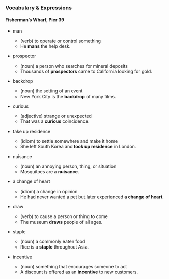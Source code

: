 ### Vocabulary & Expressions

#### Fisherman’s Wharf, Pier 39

- man
  - (verb) to operate or control something
  - He **mans** the help desk.

- prospector
  - (noun) a person who searches for mineral deposits
  - Thousands of **prospectors** came to California looking for gold.

- backdrop
  - (noun) the setting of an event
  - New York City is the **backdrop** of many films.

- curious
  - (adjective) strange or unexpected
  - That was a **curious** coincidence.

- take up residence
  - (idiom) to settle somewhere and make it home
  - She left South Korea and **took up residence** in London.

- nuisance
  - (noun) an annoying person, thing, or situation
  - Mosquitoes are a **nuisance**.

- a change of heart
  - (idiom) a change in opinion
  - He had never wanted a pet but later experienced **a change of heart**.

- draw
  - (verb) to cause a person or thing to come
  - The museum **draws** people of all ages.

- staple
  - (noun) a commonly eaten food
  - Rice is a **staple** throughout Asia.

- incentive
  - (noun) something that encourages someone to act
  - A discount is offered as an **incentive** to new customers.
